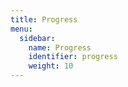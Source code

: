 ```yaml
---
title: Progress
menu:
  sidebar:
    name: Progress
    identifier: progress
    weight: 10
---
```

